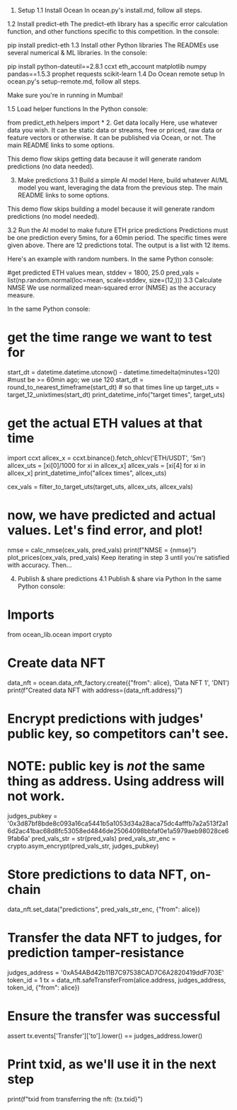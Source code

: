 1. Setup
1.1 Install Ocean
In ocean.py's install.md, follow all steps.

1.2 Install predict-eth
The predict-eth library has a specific error calculation function, and other functions specific to this competition. In the console:

pip install predict-eth
1.3 Install other Python libraries
The READMEs use several numerical & ML libraries. In the console:

pip install python-dateutil==2.8.1 ccxt eth_account matplotlib numpy pandas==1.5.3 prophet requests scikit-learn
1.4 Do Ocean remote setup
In ocean.py's setup-remote.md, follow all steps.

Make sure you're in running in Mumbai!

1.5 Load helper functions
In the Python console:

from predict_eth.helpers import *
2. Get data locally
Here, use whatever data you wish. It can be static data or streams, free or priced, raw data or feature vectors or otherwise. It can be published via Ocean, or not. The main README links to some options.

This demo flow skips getting data because it will generate random predictions (no data needed).

3. Make predictions
3.1 Build a simple AI model
Here, build whatever AI/ML model you want, leveraging the data from the previous step. The main README links to some options.

This demo flow skips building a model because it will generate random predictions (no model needed).

3.2 Run the AI model to make future ETH price predictions
Predictions must be one prediction every 5mins, for a 60min period. The specific times were given above. There are 12 predictions total. The output is a list with 12 items.

Here's an example with random numbers. In the same Python console:

#get predicted ETH values
mean, stddev = 1800, 25.0
pred_vals = list(np.random.normal(loc=mean, scale=stddev, size=(12,)))
3.3 Calculate NMSE
We use normalized mean-squared error (NMSE) as the accuracy measure.

In the same Python console:

# get the time range we want to test for
start_dt = datetime.datetime.utcnow() - datetime.timedelta(minutes=120) #must be >= 60min ago; we use 120
start_dt = round_to_nearest_timeframe(start_dt) # so that times line up
target_uts = target_12_unixtimes(start_dt)
print_datetime_info("target times", target_uts)

# get the actual ETH values at that time
import ccxt
allcex_x = ccxt.binance().fetch_ohlcv('ETH/USDT', '5m')
allcex_uts = [xi[0]/1000 for xi in allcex_x]
allcex_vals = [xi[4] for xi in allcex_x]
print_datetime_info("allcex times", allcex_uts)

cex_vals = filter_to_target_uts(target_uts, allcex_uts, allcex_vals)

# now, we have predicted and actual values. Let's find error, and plot!
nmse = calc_nmse(cex_vals, pred_vals)
print(f"NMSE = {nmse}")
plot_prices(cex_vals, pred_vals)
Keep iterating in step 3 until you're satisfied with accuracy. Then...

4. Publish & share predictions
4.1 Publish & share via Python
In the same Python console:

# Imports
from ocean_lib.ocean import crypto

# Create data NFT
data_nft = ocean.data_nft_factory.create({"from": alice}, 'Data NFT 1', 'DN1')
print(f"Created data NFT with address={data_nft.address}")

# Encrypt predictions with judges' public key, so competitors can't see.
# NOTE: public key is *not* the same thing as address. Using address will not work.
judges_pubkey = '0x3d87bf8bde8c093a16ca5441b5a1053d34a28aca75dc4afffb7a2a513f2a16d2ac41bac68d8fc53058ed4846de25064098bbfaf0e1a5979aeb98028ce69fab6a'
pred_vals_str = str(pred_vals)
pred_vals_str_enc = crypto.asym_encrypt(pred_vals_str, judges_pubkey)

# Store predictions to data NFT, on-chain
data_nft.set_data("predictions", pred_vals_str_enc, {"from": alice})

# Transfer the data NFT to judges, for prediction tamper-resistance
judges_address = '0xA54ABd42b11B7C97538CAD7C6A2820419ddF703E'
token_id = 1
tx = data_nft.safeTransferFrom(alice.address, judges_address, token_id, {"from": alice})

# Ensure the transfer was successful
assert tx.events['Transfer']['to'].lower() == judges_address.lower()

# Print txid, as we'll use it in the next step
print(f"txid from transferring the nft: {tx.txid}")
